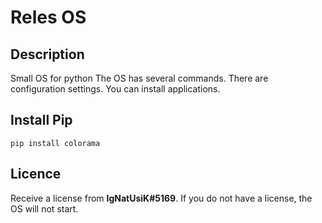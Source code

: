 # Reles OS
## Description
Small OS for python
The OS has several commands.
There are configuration settings.
You can install applications.

## Install Pip
`pip install colorama`

## Licence
Receive a license from **IgNatUsiK#5169**.
If you do not have a license, the OS will not start.
